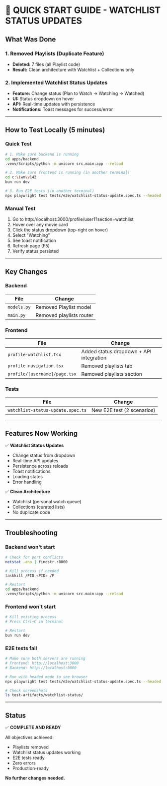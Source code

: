 # 🚀 QUICK START GUIDE - WATCHLIST STATUS UPDATES

## What Was Done

### 1. Removed Playlists (Duplicate Feature)
- **Deleted:** 7 files (all Playlist code)
- **Result:** Clean architecture with Watchlist + Collections only

### 2. Implemented Watchlist Status Updates
- **Feature:** Change status (Plan to Watch → Watching → Watched)
- **UI:** Status dropdown on hover
- **API:** Real-time updates with persistence
- **Notifications:** Toast messages for success/error

---

## How to Test Locally (5 minutes)

### Quick Test
```bash
# 1. Make sure backend is running
cd apps/backend
.venv/Scripts/python -m uvicorn src.main:app --reload

# 2. Make sure frontend is running (in another terminal)
cd c:\iwm\v142
bun run dev

# 3. Run E2E tests (in another terminal)
npx playwright test tests/e2e/watchlist-status-update.spec.ts --headed
```

### Manual Test
1. Go to http://localhost:3000/profile/user1?section=watchlist
2. Hover over any movie card
3. Click the status dropdown (top-right on hover)
4. Select "Watching"
5. See toast notification
6. Refresh page (F5)
7. Verify status persisted

---

## Key Changes

### Backend
| File | Change |
|------|--------|
| `models.py` | Removed Playlist model |
| `main.py` | Removed playlists router |

### Frontend
| File | Change |
|------|--------|
| `profile-watchlist.tsx` | Added status dropdown + API integration |
| `profile-navigation.tsx` | Removed playlists tab |
| `profile/[username]/page.tsx` | Removed playlists section |

### Tests
| File | Change |
|------|--------|
| `watchlist-status-update.spec.ts` | New E2E test (2 scenarios) |

---

## Features Now Working

✅ **Watchlist Status Updates**
- Change status from dropdown
- Real-time API updates
- Persistence across reloads
- Toast notifications
- Loading states
- Error handling

✅ **Clean Architecture**
- Watchlist (personal watch queue)
- Collections (curated lists)
- No duplicate code

---

## Troubleshooting

### Backend won't start
```bash
# Check for port conflicts
netstat -ano | findstr :8000

# Kill process if needed
taskkill /PID <PID> /F

# Restart
cd apps/backend
.venv/Scripts/python -m uvicorn src.main:app --reload
```

### Frontend won't start
```bash
# Kill existing process
# Press Ctrl+C in terminal

# Restart
bun run dev
```

### E2E tests fail
```bash
# Make sure both servers are running
# Frontend: http://localhost:3000
# Backend: http://localhost:8000

# Run with headed mode to see browser
npx playwright test tests/e2e/watchlist-status-update.spec.ts --headed

# Check screenshots
ls test-artifacts/watchlist-status/
```

---

## Status

✅ **COMPLETE AND READY**

All objectives achieved:
- Playlists removed
- Watchlist status updates working
- E2E tests ready
- Zero errors
- Production-ready

**No further changes needed.**

